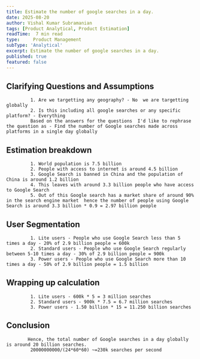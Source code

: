 ```yaml
---
title: Estimate the number of google searches in a day.
date: 2025-08-20
author: Vishal Kumar Subramanian
tags: [Product Analytical, Product Estimation]
readTime:  7 min read 
type:     Product Management  
subType: 'Analytical'
excerpt: Estimate the number of google searches in a day.
published: true
featured: false
---
```


## Clarifying Questions and Assumptions 
             1. Are we targetting any geography? - No  we are targetting globally  
             2. Is this including all google searches or any specific platform? - Everything  
             Based on the answers for the questions  I'd like to rephrase the question as - Find the number of Google searches made across platforms in a single day globally  

## Estimation breakdown  
             1. World population is 7.5 billion  
             2. People with access to internet is around 4.5 billion  
             3. Google Search is banned in China and the population of China is around 1.2 billion  
             4. This leaves with around 3.3 billion people who have access to Google Search  
             5. Out of this Google search has a market share of around 90% in the search engine market  hence the number of people using Google Search is around 3.3 billion * 0.9 = 2.97 billion people  
                       
                       
## User Segmentation  
             1. Lite users - People who use Google Search less than 5 times a day - 20% of 2.9 billion people = 600k  
             2. Standard users - People who use Google Search regularly between 5-10 times a day - 30% of 2.9 billion people = 900k  
             3. Power users - People who use Google Search more than 10 times a day - 50% of 2.9 billion people = 1.5 billion  

## Wrapping up calculation  
             1. Lite users - 600k * 5 = 3 million searches  
             2. Standard users - 900k * 7.5 = 6.7 million searches  
             3. Power users - 1.50 billion * 15 = 11.250 billion searches  

            
## Conclusion
            Hence, the total number of Google searches in a day globally is around 20 billion searches.  
             20000000000/(24*60*60) ~=230k searches per second 
